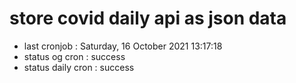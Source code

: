 # store covid daily api as json data

- last cronjob : Saturday, 16 October 2021 13:17:18
- status og cron : success
- status daily cron : success
      
      